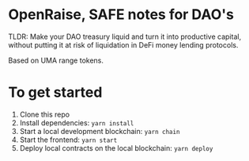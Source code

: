 # OpenRaise, SAFE notes for DAO's

TLDR: Make your DAO treasury liquid and turn it into productive capital, without putting it at risk of liquidation in DeFi money lending protocols. 

Based on UMA range tokens.

# To get started
1. Clone this repo
2. Install dependencies: `yarn install` 
3. Start a local development blockchain: `yarn chain`
4. Start the frontend: `yarn start`
5. Deploy local contracts on the local blockchain: `yarn deploy`
